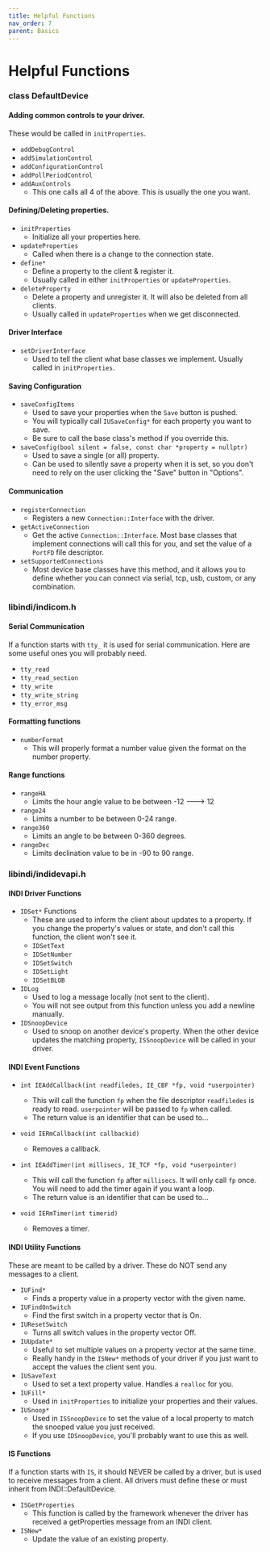 ```yaml
---
title: Helpful Functions
nav_order: 7
parent: Basics
---
```


# Helpful Functions

### class DefaultDevice

#### Adding common controls to your driver.

These would be called in `initProperties`.

- `addDebugControl`
- `addSimulationControl`
- `addConfigurationControl`
- `addPollPeriodControl`
- `addAuxControls`
  - This one calls all 4 of the above. This is usually the one you want.

#### Defining/Deleting properties.

- `initProperties`
  - Initialize all your properties here.
- `updateProperties`
  - Called when there is a change to the connection state.
- `define*`
  - Define a property to the client & register it.
  - Usually called in either `initProperties` or `updateProperties`.
- `deleteProperty`
  - Delete a property and unregister it. It will also be deleted from all clients.
  - Usually called in `updateProperties` when we get disconnected.

#### Driver Interface

- `setDriverInterface`
  - Used to tell the client what base classes we implement. Usually called in
    `initProperties`.

#### Saving Configuration

- `saveConfigItems`
  - Used to save your properties when the `Save` button is pushed.
  - You will typically call `IUSaveConfig*` for each property you want to save.
  - Be sure to call the base class's method if you override this.
- `saveConfig(bool silent = false, const char *property = nullptr)`
  - Used to save a single (or all) property.
  - Can be used to silently save a property when it is set, so you don't need
    to rely on the user clicking the "Save" button in "Options".

#### Communication

- `registerConnection`
  - Registers a new `Connection::Interface` with the driver.
- `getActiveConnection`
  - Get the active `Connection::Interface`. Most base classes that implement
    connections will call this for you, and set the value of a `PortFD` file
    descriptor.
- `setSupportedConnections`
  - Most device base classes have this method, and it allows you to define
    whether you can connect via serial, tcp, usb, custom, or any combination.

### libindi/indicom.h

#### Serial Communication

If a function starts with `tty_` it is used for serial communication. Here are some
useful ones you will probably need.

- `tty_read`
- `tty_read_section`
- `tty_write`
- `tty_write_string`
- `tty_error_msg`

#### Formatting functions

- `numberFormat`
  - This will properly format a number value given the format on the number property.

#### Range functions

- `rangeHA`
  - Limits the hour angle value to be between -12 ---> 12
- `range24`
  - Limits a number to be between 0-24 range.
- `range360`
  - Limits an angle to be between 0-360 degrees.
- `rangeDec`
  - Limits declination value to be in -90 to 90 range.

### libindi/indidevapi.h

#### INDI Driver Functions

- `IDSet*` Functions
  - These are used to inform the client about updates to a property. If you
    change the property's values or state, and don't call this function, the
    client won't see it.
  - `IDSetText`
  - `IDSetNumber`
  - `IDSetSwitch`
  - `IDSetLight`
  - `IDSetBLOB`
- `IDLog`
  - Used to log a message locally (not sent to the client).
  - You will not see output from this function unless you add a newline manually.
- `IDSnoopDevice`
  - Used to snoop on another device's property. When the other device updates
    the matching property, `ISSnoopDevice` will be called in your driver.

#### INDI Event Functions

- `int IEAddCallback(int readfiledes, IE_CBF *fp, void *userpointer)`
  - This will call the function `fp` when the file descriptor `readfiledes`
    is ready to read. `userpointer` will be passed to `fp` when called.
  - The return value is an identifier that can be used to...
- `void IERmCallback(int callbackid)`

  - Removes a callback.

- `int IEAddTimer(int millisecs, IE_TCF *fp, void *userpointer)`
  - This will call the function `fp` after `millisecs`. It will only call
    `fp` once. You will need to add the timer again if you want a loop.
  - The return value is an identifier that can be used to...
- `void IERmTimer(int timerid)`
  - Removes a timer.

#### INDI Utility Functions

These are meant to be called by a driver. These do NOT send any messages to a client.

- `IUFind*`
  - Finds a property value in a property vector with the given name.
- `IUFindOnSwitch`
  - Find the first switch in a property vector that is On.
- `IUResetSwitch`
  - Turns all switch values in the property vector Off.
- `IUUpdate*`
  - Useful to set multiple values on a property vector at the same time.
  - Really handy in the `ISNew*` methods of your driver if you just want to
    accept the values the client sent you.
- `IUSaveText`
  - Used to set a text property value. Handles a `realloc` for you.
- `IUFill*`
  - Used in `initProperties` to initialize your properties and their values.
- `IUSnoop*`
  - Used in `ISSnoopDevice` to set the value of a local property to match the
    snooped value you just received.
  - If you use `IDSnoopDevice`, you'll probably want to use this as well.

#### IS Functions

If a function starts with `IS`, it should NEVER be called by a driver, but is used
to receive messages from a client.
All drivers must define these or must inherit from INDI::DefaultDevice.

- `ISGetProperties`
  - This function is called by the framework whenever the driver has received a
    getProperties message from an INDI client.
- `ISNew*`
  - Update the value of an existing property.
